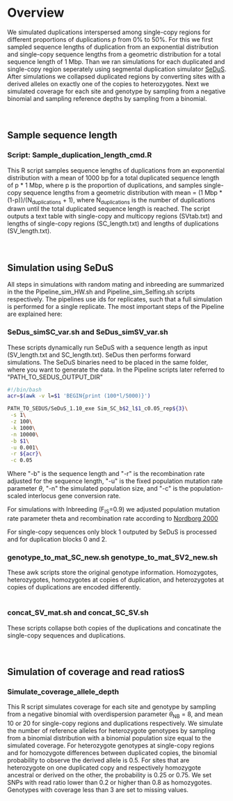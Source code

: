 # Overview

We simulated duplications interspersed among single-copy regions for different proportions of duplications $p$ from 0% to 50%. For this we first sampled sequence lengths of duplication from an exponential distribution and single-copy sequence lengths from a geometric distribution for a total sequence length of 1 Mbp. Than we ran simulations for each duplicated and single-copy region seperately using segmental duplication simulator [SeDuS](https://academic.oup.com/bioinformatics/article/32/1/148/1742451). After simulations we collapsed duplicated regions by converting sites with a derived alleles on exactly one of the copies to heterozygotes. Next we simulated coverage for each site and genotype by sampling from a negative binomial and sampling reference depths by sampling from a binomial. 
<br />
<br />
<br />
## Sample sequence length
### Script: Sample_duplication_length_cmd.R
This R script samples sequence lengths of duplications from an exponential distribution with a mean of 1000 bp for a total duplicated sequence length of p * 1 Mbp, where p is the proportion of duplications, and samples single-copy sequence lengths from a geometric distribution with mean = (1 Mbp * (1-p))/(N<sub>duplications</sub> + 1), where N<sub>duplications</sub> is the number of duplications drawn until the total duplicated sequence length is reached. The script outputs a text table with single-copy and multicopy regions (SVtab.txt) and lengths of single-copy regions (SC_length.txt) and lengths of duplications (SV_length.txt).
<br />
<br />
<br />
## Simulation using SeDuS

All steps in simulations with random mating and inbreeding are summarized in the the Pipeline_sim_HW.sh and Pipeline_sim_Selfing.sh scripts respectively. The pipelines use ids for replicates, such that a full simulation is performed for a single replicate. The most important steps of the Pipeline are explained here:
<br />
### SeDus_simSC_var.sh and SeDus_simSV_var.sh
These scripts dynamically run SeDuS with a sequence length as input (SV_length.txt and SC_length.txt). SeDus then performs forward simulations. The SeDuS binaries need to be placed in the same folder, where you want to generate the data. In the Pipeline scripts later referred to "PATH_TO_SEDUS_OUTPUT_DIR"

```bash
#!/bin/bash
acr=$(awk -v l=$1 'BEGIN{print (100*l/5000)}')

PATH_TO_SEDUS/SeDuS_1.10_exe Sim_SC_b$2_l$1_c0.05_rep${3}\
 -s 1\
 -z 100\
 -k 1000\
 -n 10000\
 -b $1\
 -u 0.001\
 -r ${acr}\
 -c 0.05
```
Where "-b" is the sequence length and "-r" is the recombination rate adjusted for the sequence length, "-u" is the fixed population mutation rate parameter $\theta$, "-n" the simulated population size, and "-c" is the population-scaled interlocus gene conversion rate.

For simulations with Inbreeding (F<sub>IS</sub>=0.9) we adjusted population mutation rate parameter theta and recombination rate according to [Nordborg 2000](https://www.ncbi.nlm.nih.gov/pmc/articles/PMC1460950/)

For single-copy sequences only block 1 outputed by SeDuS is processed and for duplication blocks 0 and 2.
<br />
### genotype_to_mat_SC_new.sh  genotype_to_mat_SV2_new.sh
These awk scripts store the original genotype information. Homozygotes, heterozygotes, homozygotes at copies of duplication, and heterozygotes at copies of duplications are encoded differently.  
<br />
### concat_SV_mat.sh and concat_SC_SV.sh
These scripts collapse both copies of the duplications and concatinate the single-copy sequences and duplications.
<br />
<br />
<br />
## Simulation of coverage and read ratiosS
### Simulate_coverage_allele_depth
This R script simulates coverage for each site and genotype by sampling from a negative binomial with overdispersion parameter $\theta$<sub>NB</sub> = 8, and mean 10 or 20 for single-copy regions and duplications respectively. We simulate the number of reference alleles for heterozygote genotypes by sampling from a binomial distribution with a binomial population size equal to the simulated coverage. For heterozygote genotypes at single-copy regions and for homozygote differences between duplicated copies, the binomial probability to observe the derived allele is 0.5. For sites that are heterozygote on one duplicated copy and respectively homozygote ancestral or derived on the other, the probability is 0.25 or 0.75. We set SNPs with read ratio lower than 0.2 or higher than 0.8 as homozygotes. Genotypes with coverage less than 3 are set to missing values. 


